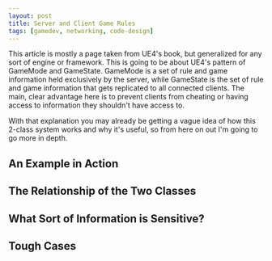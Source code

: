 ```yaml
---
layout: post
title: Server and Client Game Rules
tags: [gamedev, networking, code-design]
---
```

This article is mostly a page taken from UE4's book, but generalized for any sort of
engine or framework. This is going to be about UE4's pattern of GameMode and GameState.
GameMode is a set of rule and game information held exclusively by the server, while
GameState is the set of rule and game information that gets replicated to all connected
clients. The main, clear advantage here is to prevent clients from cheating or having
access to information they shouldn't have access to.

With that explanation you may already be getting a vague idea of how this 2-class system
works and why it's useful, so from here on out I'm going to go more in depth.

## An Example in Action

## The Relationship of the Two Classes

## What Sort of Information is Sensitive?

## Tough Cases
